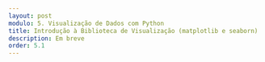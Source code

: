 ```yaml
---
layout: post
modulo: 5. Visualização de Dados com Python
title: Introdução à Biblioteca de Visualização (matplotlib e seaborn)
description: Em breve
order: 5.1
---
```

